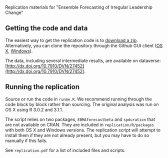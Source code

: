 Replication materials for "Ensemble Forecasting of Irregular Leadership Change"

<!---
Citation:

"blah blah"

    @article{citekey,
      title={},
      author={},
      journal={},
      year={},
      volume={},
      issue={},
      pages={}
    }
   -->

Getting the code and data
-----

The easiest way to get the replication code is to [download a zip](https://github.com/andybega/rap-ensemble-forecasting/archive/master.zip). Alternatively, you can clone the repository through the Github GUI client ([OS X](https://mac.github.com/), [Windows](https://windows.github.com/)).

The data, including several intermediate results, are available on dataverse: [http://dx.doi.org/10.7910/DVN/27452](http://dx.doi.org/10.7910/DVN/27452).


Running the replication
-----

Source or run the code in `runme.R`. We recommend running through the code block by block rather than sourcing. The original analysis was run on OS X using R 3.0.2 and 3.1.1.

The script relies on two packages, `EBMAforecastbeta` and `spduration` that are not available on CRAN. They are included in `replication/R/packages` with both OS X and Windows versions. The replication script will attempt to install them if they are not already present, but you may have to do so manually if this fails.

See `replication.pdf` for a list of included files and scripts.